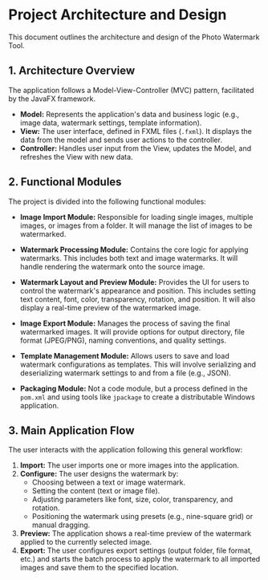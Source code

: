 # Project Architecture and Design

This document outlines the architecture and design of the Photo Watermark Tool.

## 1. Architecture Overview

The application follows a Model-View-Controller (MVC) pattern, facilitated by the JavaFX framework.

- **Model:** Represents the application's data and business logic (e.g., image data, watermark settings, template information).
- **View:** The user interface, defined in FXML files (`.fxml`). It displays the data from the model and sends user actions to the controller.
- **Controller:** Handles user input from the View, updates the Model, and refreshes the View with new data.

## 2. Functional Modules

The project is divided into the following functional modules:

- **Image Import Module:** Responsible for loading single images, multiple images, or images from a folder. It will manage the list of images to be watermarked.

- **Watermark Processing Module:** Contains the core logic for applying watermarks. This includes both text and image watermarks. It will handle rendering the watermark onto the source image.

- **Watermark Layout and Preview Module:** Provides the UI for users to control the watermark's appearance and position. This includes setting text content, font, color, transparency, rotation, and position. It will also display a real-time preview of the watermarked image.

- **Image Export Module:** Manages the process of saving the final watermarked images. It will provide options for output directory, file format (JPEG/PNG), naming conventions, and quality settings.

- **Template Management Module:** Allows users to save and load watermark configurations as templates. This will involve serializing and deserializing watermark settings to and from a file (e.g., JSON).

- **Packaging Module:** Not a code module, but a process defined in the `pom.xml` and using tools like `jpackage` to create a distributable Windows application.

## 3. Main Application Flow

The user interacts with the application following this general workflow:

1.  **Import:** The user imports one or more images into the application.
2.  **Configure:** The user designs the watermark by:
    - Choosing between a text or image watermark.
    - Setting the content (text or image file).
    - Adjusting parameters like font, size, color, transparency, and rotation.
    - Positioning the watermark using presets (e.g., nine-square grid) or manual dragging.
3.  **Preview:** The application shows a real-time preview of the watermark applied to the currently selected image.
4.  **Export:** The user configures export settings (output folder, file format, etc.) and starts the batch process to apply the watermark to all imported images and save them to the specified location.

